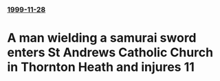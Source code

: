 ### [1999-11-28](/news/1999/11/28/index.md)

#  A man wielding a samurai sword enters St Andrews Catholic Church in Thornton Heath and injures 11



